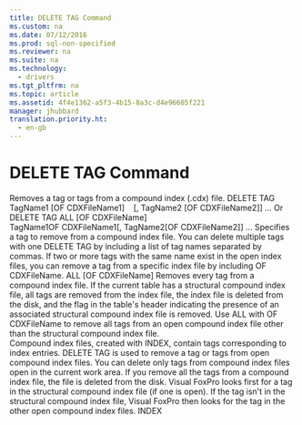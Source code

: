 ```yaml
---
title: DELETE TAG Command
ms.custom: na
ms.date: 07/12/2016
ms.prod: sql-non-specified
ms.reviewer: na
ms.suite: na
ms.technology: 
  - drivers
ms.tgt_pltfrm: na
ms.topic: article
ms.assetid: 4f4e1362-a5f3-4b15-8a3c-d4e96605f221
manager: jhubbard
translation.priority.ht: 
  - en-gb
---
```

# DELETE TAG Command
<?xml version="1.0" encoding="utf-8"?>
<developerReferenceWithSyntaxDocument xmlns="http://ddue.schemas.microsoft.com/authoring/2003/5" xmlns:xlink="http://www.w3.org/1999/xlink" xmlns:xsi="http://www.w3.org/2001/XMLSchema-instance" xsi:schemaLocation="http://ddue.schemas.microsoft.com/authoring/2003/5 http://dduestorage.blob.core.windows.net/ddueschema/developer.xsd">
  <introduction>
    <para>Removes a tag or tags from a compound index (.cdx) file.</para>
  </introduction>
  <syntaxSection>
    <legacySyntax>
DELETE TAG <parameterReference>TagName1</parameterReference> [OF <parameterReference>CDXFileName1</parameterReference>]
   [, <parameterReference>TagName2</parameterReference> [OF <parameterReference>CDXFileName2</parameterReference>]] ...
  Or 
DELETE TAG ALL [OF <parameterReference>CDXFileName</parameterReference>]</legacySyntax>
  </syntaxSection>
  <section>
    <title>Arguments</title>
    <content>
      <definitionTable>
        <definedTerm> <legacyItalic>TagName1</legacyItalic>OF <legacyItalic>CDXFileName1</legacyItalic>[, <legacyItalic>TagName2</legacyItalic>[OF <legacyItalic>CDXFileName2</legacyItalic>]] ... </definedTerm>
        <definition>
          <para>Specifies a tag to remove from a compound index file. You can delete multiple tags with one DELETE TAG by including a list of tag names separated by commas. If two or more tags with the same name exist in the open index files, you can remove a tag from a specific index file by including OF <legacyItalic>CDXFileName</legacyItalic>.</para>
        </definition>
        <definedTerm>ALL [OF <legacyItalic>CDXFileName</legacyItalic>] </definedTerm>
        <definition>
          <para>Removes every tag from a compound index file. If the current table has a structural compound index file, all tags are removed from the index file, the index file is deleted from the disk, and the flag in the table's header indicating the presence of an associated structural compound index file is removed. Use ALL with OF <legacyItalic>CDXFileName</legacyItalic> to remove all tags from an open compound index file other than the structural compound index file.</para>
        </definition>
      </definitionTable>
    </content>
  </section>
  <languageReferenceRemarks>
    <content>
      <para>Compound index files, created with INDEX, contain tags corresponding to index entries. DELETE TAG is used to remove a tag or tags from open compound index files. You can delete only tags from compound index files open in the current work area. If you remove all the tags from a compound index file, the file is deleted from the disk.</para>
      <para>Visual FoxPro looks first for a tag in the structural compound index file (if one is open). If the tag isn't in the structural compound index file, Visual FoxPro then looks for the tag in the other open compound index files.</para>
    </content>
  </languageReferenceRemarks>
  <relatedTopics>
<link xlink:href="694e8cf5-2f69-4001-9c1e-b735a4da3aff">INDEX</link>
</relatedTopics>
</developerReferenceWithSyntaxDocument>